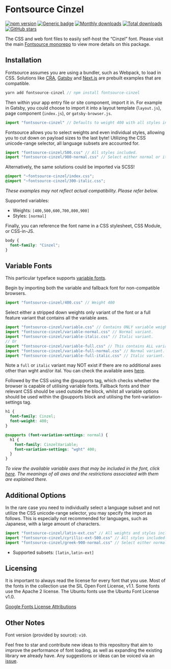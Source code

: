 # Fontsource Cinzel

[![npm version](https://badge.fury.io/js/fontsource-cinzel.svg)](https://www.npmjs.com/package/fontsource-cinzel) [![Generic badge](https://img.shields.io/badge/fontsource-passing-brightgreen)](https://github.com/fontsource/fontsource) [![Monthly downloads](https://badgen.net/npm/dm/fontsource-cinzel)](https://github.com/fontsource/fontsource) [![Total downloads](https://badgen.net/npm/dt/fontsource-cinzel)](https://github.com/fontsource/fontsource) [![GitHub stars](https://img.shields.io/github/stars/DecliningLotus/fontsource.svg?style=social&label=Star)](https://github.com/fontsource/fontsource/stargazers)

The CSS and web font files to easily self-host the “Cinzel” font. Please visit the main [Fontsource monorepo](https://github.com/fontsource/fontsource) to view more details on this package.

## Installation

Fontsource assumes you are using a bundler, such as Webpack, to load in CSS. Solutions like [CRA](https://create-react-app.dev/), [Gatsby](https://www.gatsbyjs.org/) and [Next.js](https://nextjs.org/) are prebuilt examples that are compatible.

```javascript
yarn add fontsource-cinzel // npm install fontsource-cinzel
```

Then within your app entry file or site component, import it in. For example in Gatsby, you could choose to import it into a layout template (`layout.js`), page component (`index.js`), or `gatsby-browser.js`.

```javascript
import "fontsource-cinzel" // Defaults to weight 400 with all styles included.
```

Fontsource allows you to select weights and even individual styles, allowing you to cut down on payload sizes to the last byte! Utilizing the CSS unicode-range selector, all language subsets are accounted for.

```javascript
import "fontsource-cinzel/500.css" // All styles included.
import "fontsource-cinzel/900-normal.css" // Select either normal or italic.
```

Alternatively, the same solutions could be imported via SCSS!

```scss
@import "~fontsource-cinzel/index.css";
@import "~fontsource-cinzel/300-italic.css";
```

_These examples may not reflect actual compatibility. Please refer below._

Supported variables:

- Weights: `[400,500,600,700,800,900]`
- Styles: `[normal]`

Finally, you can reference the font name in a CSS stylesheet, CSS Module, or CSS-in-JS.

```css
body {
  font-family: "Cinzel";
}
```

## Variable Fonts

This particular typeface supports [variable fonts](https://developer.mozilla.org/en-US/docs/Web/CSS/CSS_Fonts/Variable_Fonts_Guide).

Begin by importing both the variable and fallback font for non-compatible browsers.

```js
import "fontsource-cinzel/400.css" // Weight 400
```

Select either a stripped down weights only variant of the font or a full feature variant that contains all the variable axes.

```js
import "fontsource-cinzel/variable.css" // Contains ONLY variable weights and no other axes. Both normal and italic.
import "fontsource-cinzel/variable-normal.css" // Normal variant.
import "fontsource-cinzel/variable-italic.css" // Italic variant.
// Or
import "fontsource-cinzel/variable-full.css" // This contains ALL variable axes. Font files are larger. Both normal and italic.
import "fontsource-cinzel/variable-full-normal.css" // Normal variant.
import "fontsource-cinzel/variable-full-italic.css" // Italic variant.
```

Note a `full` or `italic` variant may NOT exist if there are no additional axes other than wght and/or ital. You can check the available axes [here](https://fonts.google.com/variablefonts).

Followed by the CSS using the @supports tag, which checks whether the browser is capable of utilising variable fonts. Fallback fonts and their relevant CSS should be used outside the block, whilst all variable options should be used within the @supports block and utilising the font-variation-settings tag.

```css
h1 {
  font-family: Cinzel;
  font-weight: 400;
}

@supports (font-variation-settings: normal) {
  h1 {
    font-family: CinzelVariable;
    font-variation-settings: "wght" 400;
  }
}
```

_To view the available variable axes that may be included in the font, click [here](https://fonts.google.com/variablefonts). The meanings of all axes and the restrictions associated with them are explained there._

## Additional Options

In the rare case you need to individually select a language subset and not utilize the CSS unicode-range selector, you may specify the import as follows. This is especially not recommended for languages, such as Japanese, with a large amount of characters.

```javascript
import "fontsource-cinzel/latin-ext.css" // All weights and styles included.
import "fontsource-cinzel/cyrillic-ext-500.css" // All styles included.
import "fontsource-cinzel/greek-900-normal.css" // Select either normal or italic.
```

- Supported subsets: `[latin,latin-ext]`

## Licensing

It is important to always read the license for every font that you use.
Most of the fonts in the collection use the SIL Open Font License, v1.1. Some fonts use the Apache 2 license. The Ubuntu fonts use the Ubuntu Font License v1.0.

[Google Fonts License Attributions](https://fonts.google.com/attribution)

## Other Notes

Font version (provided by source): `v10`.

Feel free to star and contribute new ideas to this repository that aim to improve the performance of font loading, as well as expanding the existing library we already have. Any suggestions or ideas can be voiced via an [issue](https://github.com/fontsource/fontsource/issues).
